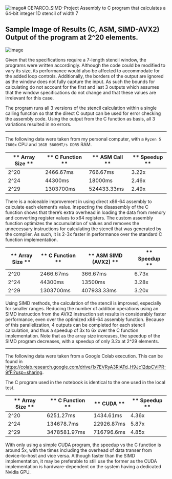 ![image](https://github.com/Bol3x/CEPARCO_SIMD-Project/assets/59347516/70ccd928-f3fc-4624-9fdf-3ebccc025ded)# CEPARCO_SIMD-Project
Assembly to C program that calculates a 64-bit integer 1D stencil of width 7

## Sample Image of Results (C, ASM, SIMD-AVX2) Output of the program at 2^20 elements.
![image](https://github.com/Bol3x/CEPARCO_SIMD-Project/assets/59347516/a54e4f82-c2f5-4200-99b1-d015fc29ba87)

Given that the specifications require a 7-length stencil window, the programs were written accordingly. 
Although the code could be modified to vary its size, its performance would also be affected to accommodate for the added loop controls. 
Additionally, the borders of the output are ignored as the window does not fully capture the input. 
As such the bounds for calculating do not account for the first and last 3 outputs
which assumes that the window specifications do not change and that these values are irrelevant for this case.

The program runs all 3 versions of the stencil calculation within a single calling function so that the direct C output can be used for error checking the assembly code. 
Using the output from the C function as basis, all 3 variations resulted in no errors. 

---
The following data were taken from my personal computer, with a `Ryzen 5 7600x` CPU and `16GB 5600MT/s DDR5` RAM.

| **    Array Size   ** | **    C Function   ** | **    ASM Call   ** | **    Speedup   ** |
|-----------------------|-----------------------|---------------------|--------------------|
|     2^20              |     2466.67ms         |     766.67ms        |     3.22x          |
|     2^24              |     44300ms           |     18000ms         |     2.46x          |
|     2^29              |     1303700ms         |     524433.33ms     |     2.49x          |

There is a noiceable improvement in using direct x86-64 assembly to calculate each element’s value. 
Inspecting the disassembly of the C function shows that there’s extra overhead in loading the data from memory and converting register values to x64 registers. 
The custom assembly function optimizes the accumulation of values and removes the unnecessary instructions for calculating the stencil that was generated by the compiler. 
As such, it is 2-3x faster in performance over the standard C function implementation.

| **    Array Size   ** | **    C Function   ** | **    ASM SIMD (AVX2)   ** | **    Speedup   ** |
|-----------------------|-----------------------|----------------------------|--------------------|
|     2^20              |     2466.67ms         |     366.67ms               |     6.73x          |
|     2^24              |     44300ms           |     13500ms                |     3.28x          |
|     2^29              |     1303700ms         |     407933.33ms            |     3.20x          |

Using SIMD methods, the calculation of the stencil is improved, especially for smaller ranges. 
Reducing the number of addition operations using an SIMD instruction from the AVX2 instruction set results in considerably faster performance, even over the optimized x86-64 assembly function. 
Because of this parallelization, 4 outputs can be completed for each stencil calculation, and thus a speedup of 3x to 6x over the C function implementation. 
Note that as the array size increases, the speedup of the SIMD program decreases, with a speedup of only 3.2x at 2^29 elements.

---
The following data were taken from a Google Colab execution. This can be found in https://colab.research.google.com/drive/1x7EVRyA3RiATd_H9Jc12dpCViPR-9fFi?usp=sharing.

The C program used in the notebook is identical to the one used in the local test.

| **    Array Size   ** | **    C Function   ** | **    CUDA   **   | **    Speedup   ** |
|-----------------------|-----------------------|-------------------|--------------------|
|     2^20              |     6251.27ms         |     1434.61ms     |     4.36x          |
|     2^24              |     134678.7ms        |     22926.87ms    |     5.87x          |
|     2^29              |     3478581.97ms      |     716796.6ms    |     4.85x          |

With only using a simple CUDA program, the speedup vs the C function is around 5x, with the times including the overhead of data transer from device-to-host and vice versa. 
Although faster than the SIMD implementation, it may be preferable to still use the former as the CUDA implementation is hardware-dependent on the system having a dedicated Nvidia GPU.
